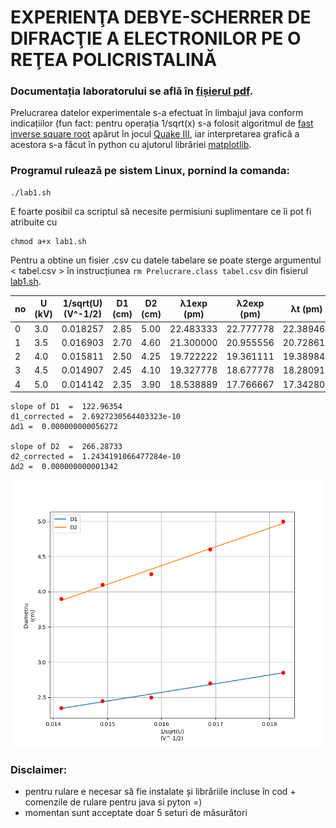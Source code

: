 # EXPERIENŢA  DEBYE-SCHERRER  DE  DIFRACŢIE  A  ELECTRONILOR  PE  O  REŢEA POLICRISTALINĂ

### Documentația laboratorului se află în [fișierul pdf](https://github.com/Ghindea/Physics/blob/main/proiect_2_experienta_DS/Experienta_DEBYE-SCHERRER_de_difractie_a_electronilor_pe_o_retea_policristalina_(2020).pdf).

Prelucrarea datelor experimentale s-a efectuat în limbajul java conform indicațiilor (fun fact: pentru operația 1/sqrt(x) s-a folosit algoritmul de [fast inverse square root](https://github.com/Ghindea/Ghindea/blob/main/code_for_later/fast_inverse_sqrt.c) apărut în jocul [Quake III](https://en.wikipedia.org/wiki/Quake_III_Arena), iar interpretarea grafică a acestora s-a făcut în python cu ajutorul librăriei [matplotlib](https://matplotlib.org/).

### Programul rulează pe sistem Linux, pornind la comanda:
```
./lab1.sh
```
E foarte posibil ca scriptul să necesite permisiuni suplimentare ce îi pot fi atribuite cu
```
chmod a+x lab1.sh
```
Pentru a obtine un fisier .csv cu datele tabelare se poate sterge argumentul < tabel.csv > în instrucțiunea ```rm Prelucrare.class tabel.csv``` din fisierul [lab1.sh](https://github.com/Ghindea/Physics/blob/main/proiect_2_experienta_DS/lab1.sh).


no     |  U (kV)  |1/sqrt(U) (V^-1/2) | D1 (cm)  |D2 (cm) | λ1exp (pm)  | λ2exp (pm) |   λt (pm) |
-------|----------|-------------------|----------|--------|-------------|------------|-----------|
0      |     3.0  |          0.018257 |    2.85  |   5.00 |  22.483333  |  22.777778 | 22.389462 |
1      |     3.5  |          0.016903 |    2.70  |   4.60 |  21.300000  |  20.955556 | 20.728614 |
2      |     4.0  |          0.015811 |    2.50  |   4.25 |  19.722222  |  19.361111 | 19.389843 |
3      |     4.5  |          0.014907 |    2.45  |   4.10 |  19.327778  |  18.677778 | 18.280919 |
4      |     5.0  |          0.014142 |    2.35  |   3.90 |  18.538889  |  17.766667 | 17.342802 |

```
slope of D1  =  122.96354
d1_corrected =  2.6927230564403323e-10
Δd1 =  0.000000000056272

slope of D2  =  266.28733
d2_corrected =  1.2434191066477284e-10
Δd2 =  0.000000000001342
```
<img src="https://github.com/Ghindea/Physics/blob/main/proiect_2_experienta_DS/Figure_1.png">


### Disclaimer:
- pentru rulare e necesar să fie instalate și librăriile incluse în cod + comenzile de rulare pentru java si pyton =) 
- momentan sunt acceptate doar 5 seturi de măsurători

